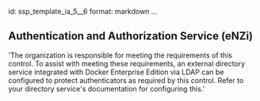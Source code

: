 id: ssp_template_ia_5__6
format: markdown
...
## Authentication and Authorization Service (eNZi)

'The organization is responsible for meeting the requirements of this
control. To assist with meeting these requirements, an external
directory service integrated with Docker Enterprise Edition via LDAP can be
configured to protect authenticators as required by this control.
Refer to your directory service's documentation for configuring this.'
